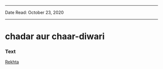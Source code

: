 ***
Date Read: October 23, 2020
***

# chadar aur chaar-diwari

### Text
[Rekhta](https://www.rekhta.org/nazms/chaadar-aur-chaar-diivaarii-huzuur-main-is-siyaah-chaadar-kaa-kyaa-karuungii-fahmida-riaz-nazms-3?sort=popularity-desc&lang=ur)

